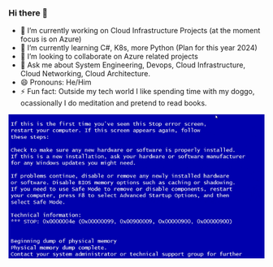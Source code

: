 ### Hi there 👋

- 🔭 I’m currently working on Cloud Infrastructure Projects (at the moment focus is on Azure)
- 🌱 I’m currently learning C#, K8s, more Python (Plan for this year 2024)
- 👯 I’m looking to collaborate on Azure related projects
- 💬 Ask me about System Engineering, Devops, Cloud Infrastructure, Cloud Networking, Cloud Architecture. 
- 😄 Pronouns: He/Him
- ⚡ Fun fact: Outside my tech world I like spending time with my doggo, ocassionally I do meditation and pretend to read books. 

<img src="giphy.gif" alt="Giphy" />

